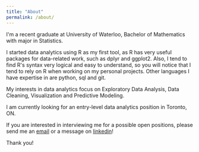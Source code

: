 ```yaml
---
title: "About"
permalink: /about/
---
```


I'm a recent graduate at University of Waterloo, Bachelor of Mathematics with
major in Statistics.

I started data analytics using R as my first tool, as R has very useful packages for data-related work, such as dplyr and ggplot2.
Also, I tend to find R's syntax very logical and easy to understand, so you will notice that I tend to rely on R when working on my personal projects.
Other languages I have expertise in are python, sql and git.

My interests in data analytics focus on Exploratory Data Analysis, Data Cleaning, Visualization and Predictive Modeling.

I am currently looking for an entry-level data analytics position in Toronto, ON.

If you are interested in interviewing me for a possible open positions, please send me an [email](mailto:ku.junsu@gmail.com) or a message on [linkedin](https://www.linkedin.com/in/junsu-ku/)!

Thank you!
